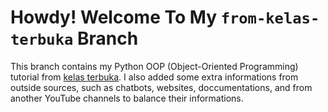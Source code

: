 # Howdy! Welcome To My `from-kelas-terbuka` Branch

This branch contains my Python OOP (Object-Oriented Programming) tutorial from [kelas terbuka](www.youtube.com/@KelasTerbuka). I also added some extra informations from outside sources, such as chatbots, websites, doccumentations, and from another YouTube channels to balance their informations.
